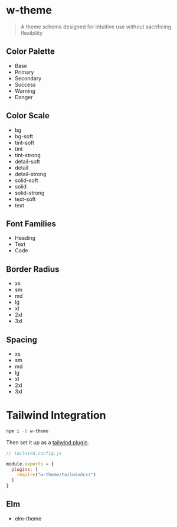 # w-theme

> A theme schema designed for intuitive use without sacrificing flexibility

## Color Palette

- Base
- Primary
- Secondary
- Success
- Warning
- Danger
 
## Color Scale

- bg
- bg-soft
- tint-soft
- tint
- tint-strong
- detail-soft
- detail
- detail-strong
- solid-soft
- solid
- solid-strong
- text-soft
- text

## Font Families

- Heading
- Text
- Code

## Border Radius

- xs
- sm
- md
- lg
- xl
- 2xl
- 3xl

## Spacing

- xs
- sm
- md
- lg
- xl
- 2xl
- 3xl

# Tailwind Integration

```bash
npm i -D w-theme
```

Then set it up as a [tailwind plugin](https://tailwindcss.com/docs/plugins).

```js
// tailwind.config.js

module.exports = {
  plugins: [
    require("w-theme/tailwindcss")
  ]
}
```


## Elm

- elm-theme

